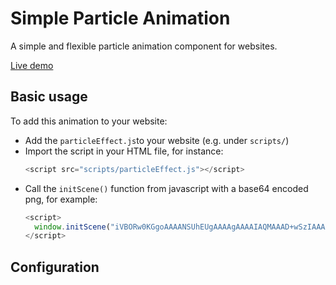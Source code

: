 # Simple Particle Animation

A simple and flexible particle animation component for websites.

[Live demo](https://edoardodanna.github.io/simple-particle-animation/)

## Basic usage

To add this animation to your website:

- Add the `particleEffect.js`to your website (e.g. under `scripts/`)
- Import the script in your HTML file, for instance:
  ```js
  <script src="scripts/particleEffect.js"></script>
  ```
- Call the `initScene()` function from javascript with a base64 encoded png, for example:
  ```js
  <script>
    window.initScene("iVBORw0KGgoAAAANSUhEUgAAAAgAAAAIAQMAAAD+wSzIAAAABlBMVEX///+/v7+jQ3Y5AAAADklEQVQI12P4AIX8EAgALgAD/aNpbtEAAAAASUVORK5CYII");
  </script>
  ```

## Configuration
